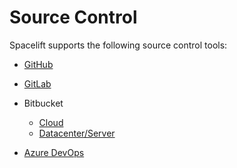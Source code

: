 # Source Control

Spacelift supports the following source control tools:

- [GitHub](./github.md)
- [GitLab](./gitlab.md)
- Bitbucket
    - [Cloud](./bitbucket-cloud.md)
    - [Datacenter/Server](bitbucket-datacenter-server.md)

- [Azure DevOps](./azure-devops.md)
